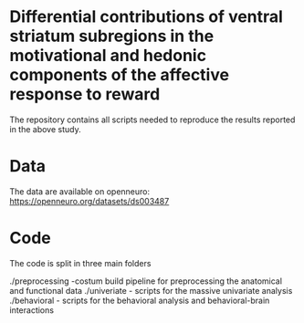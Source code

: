 # Differential contributions of ventral striatum subregions in the motivational and hedonic components of the affective response to reward

The repository contains all scripts needed to reproduce the results reported in the above study.

# Data

The data are available on openneuro: https://openneuro.org/datasets/ds003487

# Code

The code is split in three main folders
 
 ./preprocessing -costum build pipeline for preprocessing the anatomical and functional data
 ./univeriate - scripts for the massive univariate analysis
 ./behavioral - scripts for the behavioral analysis and behavioral-brain interactions
